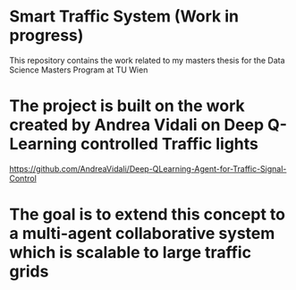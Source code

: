 # Smart Traffic System (Work in progress)

This repository contains the work related to my masters thesis for the Data Science Masters Program at TU Wien

# The project is built on the work created by Andrea Vidali on Deep Q-Learning controlled Traffic lights
https://github.com/AndreaVidali/Deep-QLearning-Agent-for-Traffic-Signal-Control

# The goal is to extend this concept to a multi-agent collaborative system which is scalable to large traffic grids
